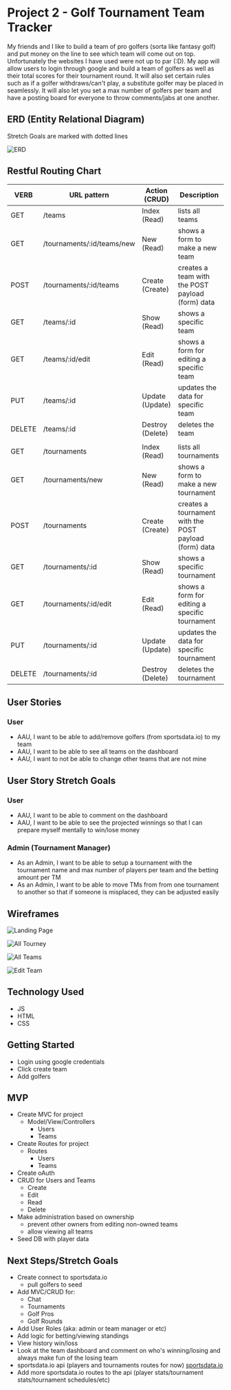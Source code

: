 # Project 2 - Golf Tournament Team Tracker

My friends and I like to build a team of pro golfers (sorta like fantasy golf) and put money on the line to see which team will come out on top. Unfortunately the websites I have used were not up to par (:D). My app will allow users to login through google and build a team of golfers as well as their total scores for their tournament round. It will also set certain rules such as if a golfer withdraws/can't play, a substitute golfer may be placed in seamlessly. It will also let you set a max number of golfers per team and have a posting board for everyone to throw comments/jabs at one another.

## ERD (Entity Relational Diagram)
Stretch Goals are marked with dotted lines

![ERD](https://i.imgur.com/WEnlHoP.png)

## Restful Routing Chart
| VERB   | URL pattern           | Action (CRUD)    | Description |
| ----   | -----------           | -------------    | ----------- |
| GET    | /teams                | Index (Read)     | lists all teams |
| GET    | /tournaments/:id/teams/new | New (Read)       | shows a form to make a new team |
| POST   | /tournaments/:id/teams | Create (Create)  | creates a team with the POST payload (form) data |
| GET    | /teams/:id            | Show (Read)      | shows a specific team |
| GET    | /teams/:id/edit       | Edit (Read)      | shows a form for editing a specific team |
| PUT    | /teams/:id            | Update (Update)  | updates the data for specific team |
| DELETE | /teams/:id            | Destroy (Delete) | deletes the team |
| | | |
| GET    | /tournaments          | Index (Read)     | lists all tournaments |
| GET    | /tournaments/new      | New (Read)       | shows a form to make a new tournament |
| POST   | /tournaments          | Create (Create)  | creates a tournament with the POST payload (form) data |
| GET    | /tournaments/:id      | Show (Read)      | shows a specific tournament |
| GET    | /tournaments/:id/edit | Edit (Read)      | shows a form for editing a specific tournament |
| PUT    | /tournaments/:id      | Update (Update)  | updates the data for specific tournament |
| DELETE | /tournaments/:id      | Destroy (Delete) | deletes the tournament |

## User Stories
### User
* AAU, I want to be able to add/remove golfers (from sportsdata.io) to my team
* AAU, I want to be able to see all teams on the dashboard
* AAU, I want to not be able to change other teams that are not mine

## User Story Stretch Goals
### User
* AAU, I want to be able to comment on the dashboard
* AAU, I want to be able to see the projected winnings so that I can prepare myself mentally to win/lose money

### Admin (Tournament Manager)
* As an Admin, I want to be able to setup a tournament with the tournament name and max number of players per team and the betting amount per TM
* As an Admin, I want to be able to move TMs from from one tournament to another so that if someone is misplaced, they can be adjusted easily

## Wireframes
![Landing Page](https://i.imgur.com/E6iLL7r.png)

![All Tourney](https://i.imgur.com/QsWzCXm.png)

![All Teams](https://i.imgur.com/vrqGVn3.png)

![Edit Team](https://i.imgur.com/0NGoiBq.png)

## Technology Used
* JS
* HTML
* CSS

## Getting Started

* Login using google credentials
* Click create team
* Add golfers

## MVP
* Create MVC for project
    * Model/View/Controllers
        * Users
        * Teams
* Create Routes for project
    * Routes
        * Users
        * Teams
* Create oAuth
* CRUD for Users and Teams
    * Create
    * Edit
    * Read
    * Delete
* Make administration based on ownership
    * prevent other owners from editing non-owned teams
    * allow viewing all teams
* Seed DB with player data

## Next Steps/Stretch Goals
* Create connect to sportsdata.io
    * pull golfers to seed
* Add MVC/CRUD for:
    * Chat
    * Tournaments
    * Golf Pros
    * Golf Rounds
* Add User Roles (aka: admin or team manager or etc)
* Add logic for betting/viewing standings
* View history win/loss
* Look at the team dashboard and comment on who's winning/losing and always make fun of the losing team
* sportsdata.io api (players and tournaments routes for now)
[sportsdata.io](https://sportsdata.io/developers/api-documentation/golf#/sports-data-feed)
* Add more sportsdata.io routes to the api (player stats/tournament stats/tournament schedules/etc)